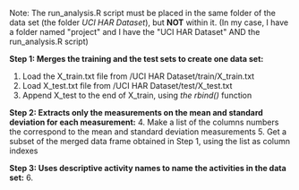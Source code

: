 
Note: The run_analysis.R script must be placed in the same folder of the data set (the folder *UCI HAR Dataset*), but **NOT** within it.
(In my case, I have a folder named "project" and I have the  "UCI HAR Dataset" AND the run_analysis.R script)

**Step 1: Merges the training and the test sets to create one data set:**
1. Load the X_train.txt file from /UCI HAR Dataset/train/X_train.txt
2. Load X_test.txt file from /UCI HAR Dataset/test/X_test.txt
3. Append X_test to the end of X_train, using *the rbind()* function

**Step 2: Extracts only the measurements on the mean and standard deviation for each measurement:**
4. Make a list of the columns numbers the correspond to the mean and standard deviation measurements
5. Get a subset of the merged data frame obtained in Step 1, using the list as column indexes

**Step 3: Uses descriptive activity names to name the activities in the data set:**
6. 